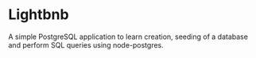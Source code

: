 # Lightbnb

A simple PostgreSQL application to learn creation, seeding of a database and perform SQL queries using node-postgres.

